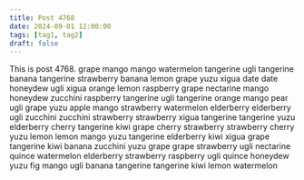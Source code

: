 ```yaml
---
title: Post 4768
date: 2024-09-01 12:00:00
tags: [tag1, tag2]
draft: false
---
```

This is post 4768.
grape
mango
mango
watermelon
tangerine
ugli
tangerine
banana
tangerine
strawberry
banana
lemon
grape
yuzu
xigua
date
date
honeydew
ugli
xigua
orange
lemon
raspberry
grape
nectarine
mango
honeydew
zucchini
raspberry
tangerine
ugli
tangerine
orange
mango
pear
ugli
grape
yuzu
apple
mango
strawberry
watermelon
elderberry
elderberry
ugli
zucchini
zucchini
strawberry
strawberry
xigua
tangerine
tangerine
yuzu
elderberry
cherry
tangerine
kiwi
grape
cherry
strawberry
strawberry
cherry
yuzu
lemon
lemon
mango
yuzu
tangerine
elderberry
kiwi
xigua
grape
tangerine
kiwi
banana
zucchini
yuzu
grape
grape
strawberry
ugli
nectarine
quince
watermelon
elderberry
strawberry
raspberry
ugli
quince
honeydew
yuzu
fig
mango
ugli
banana
tangerine
tangerine
kiwi
lemon
watermelon
